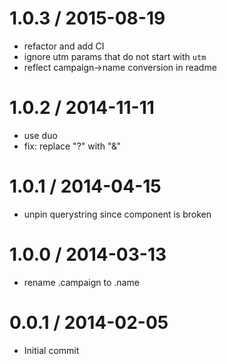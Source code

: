 
1.0.3 / 2015-08-19
==================

  * refactor and add CI
  * ignore utm params that do not start with `utm`
  * reflect campaign->name conversion in readme

1.0.2 / 2014-11-11
==================

  * use duo
  * fix: replace "?" with "&"

1.0.1 / 2014-04-15 
==================

 * unpin querystring since component is broken

1.0.0 / 2014-03-13
==================

 * rename .campaign to .name

0.0.1 / 2014-02-05
==================

 * Initial commit
